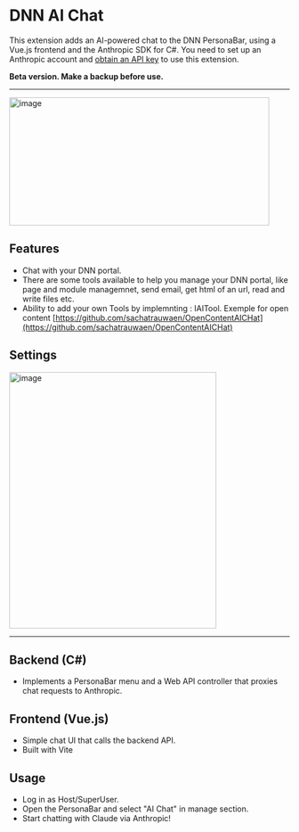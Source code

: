 # DNN AI Chat 

This extension adds an AI-powered chat to the DNN PersonaBar, using a Vue.js frontend and the Anthropic SDK for C#.
You need to set up an Anthropic account and [obtain an API key](https://console.anthropic.com) to use this extension.

**Beta version. Make a backup before use.**

---

<img width="467" height="230" alt="image" src="https://github.com/user-attachments/assets/be0346a9-12fc-47f0-b318-4aa356979bf5" />



## Features
- Chat with your DNN portal.
- There are some tools available to help you manage your DNN portal, like page and module managemnet, send email, get html of an url, read and write files etc.
- Ability to add your own Tools by implemnting : IAITool. Exemple for open content [https://github.com/sachatrauwaen/OpenContentAICHat](https://github.com/sachatrauwaen/OpenContentAICHat)

## Settings

<img width="372" height="460" alt="image" src="https://github.com/user-attachments/assets/95c2b4ad-ea0a-486b-a991-e5e8588bee36" />

---

## Backend (C#)
- Implements a PersonaBar menu and a Web API controller that proxies chat requests to Anthropic.

## Frontend (Vue.js)
- Simple chat UI that calls the backend API.
- Built with Vite

## Usage
- Log in as Host/SuperUser.
- Open the PersonaBar and select "AI Chat" in manage section.
- Start chatting with Claude via Anthropic!

